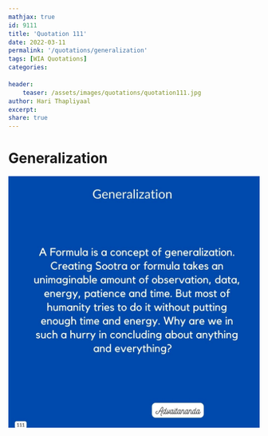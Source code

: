 ```yaml
---
mathjax: true
id: 9111
title: 'Quotation 111'
date: 2022-03-11
permalink: '/quotations/generalization'
tags: [WIA Quotations] 
categories: 

header:
    teaser: /assets/images/quotations/quotation111.jpg
author: Hari Thapliyaal 
excerpt:
share: true 
---
```


# Generalization

![Generalization](/assets/images/quotations/quotation111.jpg)
